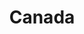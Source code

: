 ---
tags: galleryPage          # Identifies this as part of the gallery page collection
layout: layouts/country-page.njk  # Tells Eleventy to use your gallery layout template
title: Canada             # Sets the page title (used in the template)
permalink: /canada/       # Defines the final URL (e.g., bensfotografie.nl/canada/)
tileImage: https://i.imgur.com/a6Mk328.jpg
# The 'photos' list below is managed by Netlify CMS. Leave any existing photo paths here.
photos:
  - /img/uploads/screenshot-2025-05-07-at-12.52.19.png
---